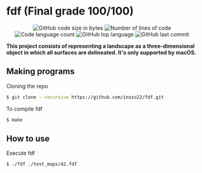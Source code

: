 <h1>
	fdf (Final grade 100/100)
</h1>

<p align="center">
	<img alt="GitHub code size in bytes" src="https://img.shields.io/github/languages/code-size/inozo22/fdf?color=lightblue" />
	<img alt="Number of lines of code" src="https://img.shields.io/tokei/lines/github/inozo22/fdf?color=critical" />
	<img alt="Code language count" src="https://img.shields.io/github/languages/count/inozo22/fdf?color=yellow" />
	<img alt="GitHub top language" src="https://img.shields.io/github/languages/top/inozo22/fdf?color=blue" />
	<img alt="GitHub last commit" src="https://img.shields.io/github/last-commit/inozo22/fdf?color=green" />
</p>

<p>
	<b>This project consists of representing a landscape as a three-dimensional object in which all surfaces are delineated. It's only supported by macOS.</b><br>
</p>

## Making programs

Cloning the repo
```bash
$ git clone --recursive https://github.com/inozo22/fdf.git
```
To compile fdf

```bash
$ make
```

## How to use

Execute fdf

```bash
$ ./fdf ./test_maps/42.fdf
```

